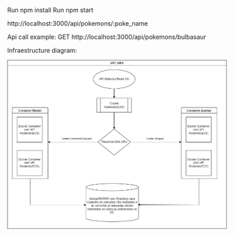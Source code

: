 Run npm install
Run npm start

http://localhost:3000/api/pokemons/:poke_name

Api call example:
    GET http://localhost:3000/api/pokemons/bulbasaur

Infraestructure diagram:

![plot](./infraestructure_diagram.jpg)